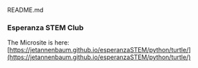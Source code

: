 README.md

### Esperanza STEM Club

The Microsite is here:
[https://jetannenbaum.github.io/esperanzaSTEM/python/turtle/](https://jetannenbaum.github.io/esperanzaSTEM/python/turtle/)


